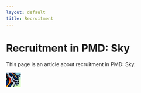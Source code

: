 ```yaml
---
layout: default
title: Recruitment
---
```

# Recruitment in PMD: Sky

This page is an article about recruitment in PMD: Sky.

![](/assets/images/primal-dialga.png)

